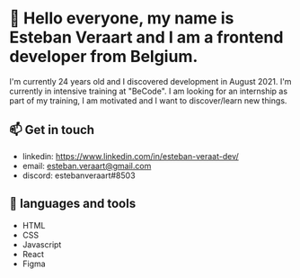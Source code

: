 # 👋  Hello everyone, my name is Esteban Veraart and I am a frontend developer from Belgium.
 
I'm currently 24 years old and I discovered development in August 2021. I'm currently in intensive training at "BeCode".
I am looking for an internship as part of my training, I am motivated and I want to discover/learn new things.
 
 

## 📫  Get in touch

- linkedin: https://www.linkedin.com/in/esteban-veraat-dev/
- email: esteban.veraart@gmail.com
- discord: estebanveraart#8503



## 🌱 languages and tools

- HTML
- CSS
- Javascript
- React
- Figma




<!--
**estebanveraart/estebanveraart** is a ✨ _special_ ✨ repository because its `README.md` (this file) appears on your GitHub profile.

Here are some ideas to get you started:

- 🔭 I’m currently working on ...
- 🌱 I’m currently learning ...
- 👯 I’m looking to collaborate on ...
- 🤔 I’m looking for help with ...
- 💬 Ask me about ...
- 📫 How to reach me: ...
- 😄 Pronouns: ...
- ⚡ Fun fact: ...
-->
